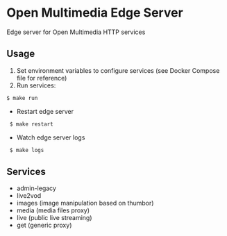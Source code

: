 # Open Multimedia Edge Server

Edge server for Open Multimedia HTTP services

## Usage

1. Set environment variables to configure services (see Docker Compose file for reference)
2. Run services:

  ```sh
  $ make run
  ```

* Restart edge server

 ```sh
  $ make restart
  ```

* Watch edge server logs

 ```sh
  $ make logs
  ```

## Services

  * admin-legacy
  * live2vod
  * images (image manipulation based on thumbor)
  * media (media files proxy)
  * live (public live streaming)
  * get (generic proxy)
